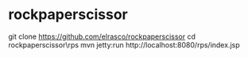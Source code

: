 rockpaperscissor
================
git clone https://github.com/elrasco/rockpaperscissor
cd rockpaperscissor\rps
mvn jetty:run
http://localhost:8080/rps/index.jsp
